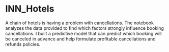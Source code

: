 # INN_Hotels
A chain of hotels is having a problem with cancellations. The notebook analyzes the data provided to find which factors strongly influence booking cancellations. I built a predictive model that can predict which booking will be canceled in advance and help formulate profitable cancellations and refunds policies.
